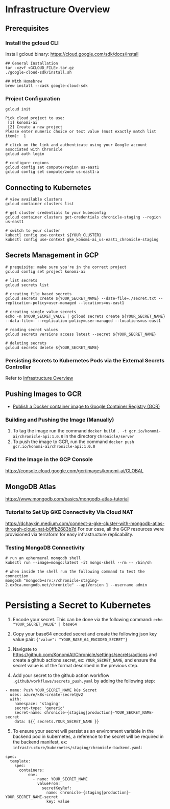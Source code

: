 # Infrastructure Overview

## Prerequisites

### Install the gcloud CLI

Install gcloud binary: https://cloud.google.com/sdk/docs/install

```
## General Installation
tar -xzvf <GCLOUD_FILE>.tar.gz
./google-cloud-sdk/install.sh

## With Homebrew
brew install --cask google-cloud-sdk
```

### Project Configuration

```
gcloud init

Pick cloud project to use:
 [1] konomi-ai
 [2] Create a new project
Please enter numeric choice or text value (must exactly match list item):  1

# click on the link and authenticate using your Google account associated with Chronicle
gcloud auth login

# configure regions
gcloud config set compute/region us-east1
gcloud config set compute/zone us-east1-a
```

## Connecting to Kubernetes

```
# view available clusters
gcloud container clusters list

# get cluster credentials to your kubeconfig
gcloud container clusters get-credentials chronicle-staging --region us-east1

# switch to your cluster
kubectl config use-context ${YOUR_CLUSTER}
kubectl config use-context gke_konomi-ai_us-east1_chronicle-staging
```

## Secrets Management in GCP

```
# prequisite: make sure you're in the correct project
gcloud config set project konomi-ai

# list secrets
gcloud secrets list

# creating file based secrets
gcloud secrets create ${YOUR_SECRET_NAME} --date-file=./secret.txt --replication-policy=user-managed --locations=us-east1

# creating single value secrets
echo -n $YOUR_SECRET_VALUE | gcloud secrets create ${YOUR_SECRET_NAME} --data-file=- --replication-policy=user-managed --locations=us-east1

# reading secret values
gcloud secrets versions access latest --secret ${YOUR_SECRET_NAME}

# deleting secrets
gcloud secrets delete ${YOUR_SECRET_NAME}
```

### Persisting Secrets to Kubernetes Pods via the External Secrets Controller

Refer to [Infrastructure Overview](kubernetes/external-secrets/README.md)

## Pushing Images to GCR

- [Publish a Docker container image to Google Container Registry (GCR)](https://support.terra.bio/hc/en-us/articles/360035638032-Publish-a-Docker-container-image-to-Google-Container-Registry-GCR-)

### Building and Pushing the Image (Manually)

1. To tag the image run the command `docker build . -t gcr.io/konomi-ai/chronicle-api:1.0.0` in the directory `Chronicle/server`
2. To push the image to GCR, run the command `docker push gcr.io/konomi-ai/chronicle-api:1.0.0`

### Find the Image in the GCP Console

https://console.cloud.google.com/gcr/images/konomi-ai/GLOBAL

## MongoDB Atlas

https://www.mongodb.com/basics/mongodb-atlas-tutorial

### Tutorial to Set Up GKE Connectivity Via Cloud NAT

https://dchaykin.medium.com/connect-a-gke-cluster-with-mongodb-atlas-through-cloud-nat-b0ffb2683b7d
For our case, all the GCP resources were provisioned via terraform for easy infrastructure replicability.

### Testing MongoDB Connectivity

```
# run an ephermeral mongodb shell
kubectl run --image=mongo:latest -it mongo-shell --rm -- /bin/sh

# when inside the shell run the following command to test the connection
mongosh "mongodb+srv://chronicle-staging-2.ex0ca.mongodb.net/chronicle" --apiVersion 1 --username admin
```

# Persisting a Secret to Kubernetes
1. Encode your secret. This can be done via the following command:
`echo "YOUR_SECRET_VALUE" | base64`

2. Copy your base64 encoded secret and create the following json key value pair:
`{"value": "YOUR_BASE_64_ENCODED_SECRET"}`

3. Navigate to https://github.com/KonomiAI/Chronicle/settings/secrets/actions and create a github actions secret, ex: `YOUR_SECRET_NAME`, and ensure the secret value is of the format described in the previous step.

4. Add your secret to the github action workflow `.github/workflows/secrets_push.yaml` by adding the following step:

```
- name: Push YOUR_SECRET_NAME k8s Secret
  uses: azure/k8s-create-secret@v2
  with:
    namespace: 'staging'
    secret-type: 'generic'
    secret-name: chronicle-{staging|production}-YOUR_SECRET_NAME-secret
    data: ${{ secrets.YOUR_SECRET_NAME }}
```

5. To ensure your secret will persist as an environment variable in the backend pod in kubernetes, a reference to the secret will be required in the backend manifest, ex: `infrastructure/kubernetes/staging/chronicle-backend.yaml`:
```
spec:
  template:
    spec:
      containers:
          env:
            - name: YOUR_SECRET_NAME
              valueFrom:
                secretKeyRef:
                  name: chronicle-{staging|production}-YOUR_SECRET_NAME-secret
                  key: value
```